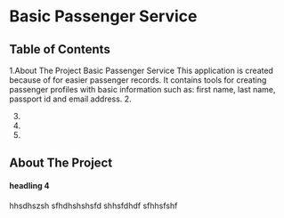 # Basic Passenger Service

## Table of Contents
1.About The Project
Basic Passenger Service
This application is created because of for easier passenger records. It contains tools for creating passenger profiles with basic information such as: first name, last name, passport id and email address.
2.

3.

4.

5.

## About The Project




#### headling 4
hhsdhszsh
sfhdhshshsfd
shhsfdhdf
sfhhsfshf
